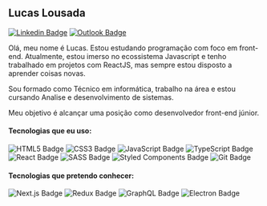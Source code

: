 ## Lucas Lousada

[![Linkedin Badge](https://img.shields.io/badge/-Lucas_Lousada-0077B5?style=flat-square&logo=Linkedin&logoColor=white&link=https://www.linkedin.com/in/lucaslousada/)](https://www.linkedin.com/in/lucaslousada/) 
[![Outlook Badge](https://img.shields.io/badge/-lucas__lousada@outlook.com-0078D4?style=flat-square&logo=microsoft-outlook&logoColor=white&link=mailto:lucas_lousada@outlook.com)](mailto:lucas_lousada@outlook.com)

Olá, meu nome é Lucas. Estou estudando programação com foco em front-end. Atualmente, estou imerso no ecossistema Javascript e tenho trabalhado em projetos com ReactJS, mas sempre estou disposto a aprender coisas novas.

Sou formado como Técnico em informática, trabalho na área e estou cursando Analise e desenvolvimento de sistemas.

Meu objetivo é alcançar uma posição como desenvolvedor front-end júnior.

#### Tecnologias que eu uso:

![HTML5 Badge](https://img.shields.io/badge/-HTML5-20232A?style=flat-square&logo=html5)
![CSS3 Badge](https://img.shields.io/badge/-CSS3-20232A?style=flat-square&logo=css3&logoColor=1572B6)
![JavaScript Badge](https://img.shields.io/badge/-JavaScript-20232A?style=flat-square&logo=javascript)
![TypeScript Badge](https://img.shields.io/badge/-TypeScript-20232A?style=flat-square&logo=typescript)
![React Badge](https://img.shields.io/badge/-ReactJS-20232A?style=flat-square&logo=react)
![SASS Badge](https://img.shields.io/badge/-Sass-20232A?style=flat-square&logo=sass)
![Styled Components Badge](https://img.shields.io/badge/-Styled_Components-20232A?style=flat-square&logo=styled-components)
![Git Badge](https://img.shields.io/badge/-Git-20232A?style=flat-square&logo=git)

#### Tecnologias que pretendo conhecer:

![Next.js Badge](https://img.shields.io/badge/-Next.js-20232A?style=flat-square&logo=next.js)
![Redux Badge](https://img.shields.io/badge/-Redux-20232A?style=flat-square&logo=redux&logoColor=764ABC)
![GraphQL Badge](https://img.shields.io/badge/-GraphQL-20232A?style=flat-square&logo=graphql&logoColor=E00097)
![Electron Badge](https://img.shields.io/badge/-Electron-20232A?style=flat-square&logo=electron)
